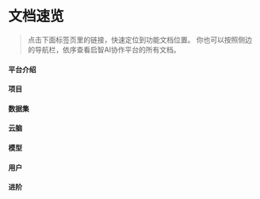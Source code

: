 # 文档速览

> 点击下面标签页里的链接，快速定位到功能文档位置。
> 你也可以按照侧边的导航栏，依序查看启智AI协作平台的所有文档。

<!-- tabs:start -->

#### **平台介绍**



#### **项目**



#### **数据集**



#### **云脑**



#### **模型**



#### **用户**



#### **进阶**



<!-- tabs:end -->